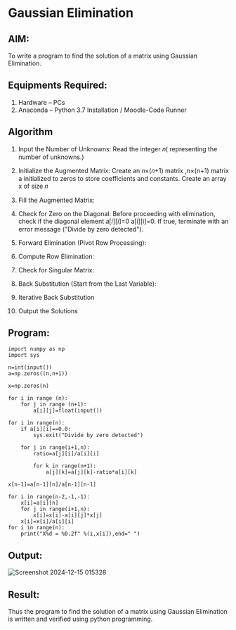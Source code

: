 # Gaussian Elimination

## AIM:
To write a program to find the solution of a matrix using Gaussian Elimination.

## Equipments Required:
1. Hardware – PCs
2. Anaconda – Python 3.7 Installation / Moodle-Code Runner

## Algorithm
1. Input the Number of Unknowns: Read the integer 𝑛( representing the number of unknowns.)

2. Initialize the Augmented Matrix: Create an 𝑛×(𝑛+1) matrix ,n×(n+1) matrix a initialized to zeros to store coefficients and constants. Create an array x of size 𝑛

3. Fill the Augmented Matrix:

4. Check for Zero on the Diagonal: Before proceeding with elimination, check if the diagonal element 𝑎[𝑖][𝑖]=0 a[i][i]=0. If true, terminate with an error message ("Divide by zero detected").

5. Forward Elimination (Pivot Row Processing):

6. Compute Row Elimination:

7. Check for Singular Matrix:

8. Back Substitution (Start from the Last Variable):

9. Iterative Back Substitution

10. Output the Solutions

## Program:
```
import numpy as np
import sys 

n=int(input())
a=np.zeros((n,n+1))

x=np.zeros(n)

for i in range (n):
    for j in range (n+1):
        a[i][j]=float(input())
        
for i in range(n):
    if a[i][i]==0.0:
        sys.exit("Divide by zero detected")
        
    for j in range(i+1,n):
        ratio=a[j][i]/a[i][i]
        
        for k in range(n+1):
            a[j][k]=a[j][k]-ratio*a[i][k]
            
x[n-1]=a[n-1][n]/a[n-1][n-1]

for i in range(n-2,-1,-1):
    x[i]=a[i][n]
    for j in range(i+1,n):
        x[i]=x[i]-a[i][j]*x[j]
    x[i]=x[i]/a[i][i]
for i in range(n):
    print("X%d = %0.2f" %(i,x[i]),end=" ")
```
    

## Output:

![Screenshot 2024-12-15 015328](https://github.com/user-attachments/assets/bbe1db21-b4ba-4f44-b311-9e32a8852a35)


## Result:
Thus the program to find the solution of a matrix using Gaussian Elimination is written and verified using python programming.

